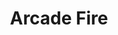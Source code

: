 ---
title: "Arcade Fire"
summary: "Arcade Fire is a Canadian indie rock band from Montréal, Quebec, consisting of husband and wife Win Butler and Régine Chassagne, alongside Richard Reed Parry, Tim Kingsbury and Jeremy Gara. The band's current touring line-up also includes former core member Sarah Neufeld and multi-instrumentalists Paul Beaubrun, Dan Boeckner and Eric Heigle. Each of the band's studio albums features contributions from composer and violinist Owen Pallett.
Founded in 2001 by friends and classmates Butler and Josh Deu, the band came to prominence in 2004 with the release of their critically acclaimed debut album Funeral. Their second studio album, Neon Bible, won them the 2008 Meteor Music Award for Best International Album and the 2008 Juno Award for Alternative Album of the Year. Their third studio album, The Suburbs, was released in 2010 to critical acclaim and commercial success. It received many accolades, including the 2011 Grammy for Album of the Year, the 2011 Juno Award for Album of the Year and the 2011 Brit Award for Best International Album. In 2013, Arcade Fire released their fourth album, Reflektor, and scored the feature film Her, for which band members Will Butler and Owen Pallett were nominated in the Best Original Score category at the 86th Academy Awards. In 2017, the band released their fifth studio album Everything Now, which was succeeded by their sixth studio album We in 2022.All the band's studio albums have received nominations for Best Alternative Music Album at the Grammys. Funeral is widely considered by music critics to be one of the greatest albums of the 2000s. The band's work has also been named three times as a shortlist nominee for the Polaris Music Prize: in 2007 for Neon Bible, in 2011 for The Suburbs and in 2014 for Reflektor.
The band has been described as indie rock, art rock, dance-rock, and baroque pop. They play guitar, drums, bass guitar, piano, violin, viola, cello, double bass, xylophone, glockenspiel, keyboard, synthesizer, French horn, accordion, harp, mandolin and hurdy-gurdy, and take most of these instruments on tour; the multi-instrumentalist band members switch duties throughout shows."
slug: "arcade-fire"
image: "arcade-fire.jpg"
apple_music_artist_url: "https://music.apple.com/gb/artist/arcade-fire/23203991"
wikipedia_url: "https://en.wikipedia.org/wiki/Arcade_Fire"
---